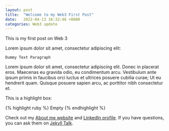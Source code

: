 ```yaml
---
layout: post
title:  "Welcome to my Web3 First Post"
date:   2022-04-13 16:32:46 +0800
categories: Web3 update
---
```

This is my first post on Web 3

Lorem ipsum dolor sit amet, consectetur adipiscing elit:

`Dummy Text Paragraph`

Lorem ipsum dolor sit amet, consectetur adipiscing elit. Donec in placerat eros. Maecenas eu gravida odio, eu condimentum arcu. Vestibulum ante ipsum primis in faucibus orci luctus et ultrices posuere cubilia curae; Ut eu hendrerit quam. Quisque posuere sapien arcu, ac porttitor nibh consectetur et.

This is a highlight box:

{% highlight ruby %}
Empty
{% endhighlight %}

Check out my [About me website][Link1] and [LinkedIn profile][Link2]. If you have questions, you can ask them on [Jekyll Talk][jekyll-talk].

[Link1]: https://about.me/cityzpper
[Link2]:   https://www.linkedin.com/in/chiazhi
[jekyll-talk]: https://talk.jekyllrb.com/
